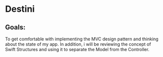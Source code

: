 #  Destini

## Goals:
To get comfortable with implementing the MVC design pattern and thinking about the state of my app. In addition, i will be reviewing the concept of Swift Structures and using it to separate the Model from the Controller.
